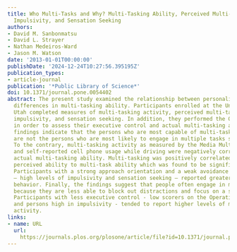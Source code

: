```yaml
---
title: Who Multi-Tasks and Why? Multi-Tasking Ability, Perceived Multi-Tasking Ability,
  Impulsivity, and Sensation Seeking
authors:
- David M. Sanbonmatsu
- David L. Strayer
- Nathan Medeiros-Ward
- Jason M. Watson
date: '2013-01-01T00:00:00'
publishDate: '2024-12-24T10:27:56.395195Z'
publication_types:
- article-journal
publication: '*Public Library of Science*'
doi: 10.1371/journal.pone.0054402
abstract: The present study examined the relationship between personality and individual
  differences in multi-tasking ability. Participants enrolled at the University of
  Utah completed measures of multi-tasking activity, perceived multi-tasking ability,
  impulsivity, and sensation seeking. In addition, they performed the Operation Span
  in order to assess their executive control and actual multi-tasking ability. The
  findings indicate that the persons who are most capable of multi-tasking effectively
  are not the persons who are most likely to engage in multiple tasks simultaneously.
  To the contrary, multi-tasking activity as measured by the Media Multitasking Inventory
  and self-reported cell phone usage while driving were negatively correlated with
  actual multi-tasking ability. Multi-tasking was positively correlated with participants’
  perceived ability to multi-task ability which was found to be significantly inflated.
  Participants with a strong approach orientation and a weak avoidance orientation
  – high levels of impulsivity and sensation seeking – reported greater multi-tasking
  behavior. Finally, the findings suggest that people often engage in multi-tasking
  because they are less able to block out distractions and focus on a singular task.
  Participants with less executive control - low scorers on the Operation Span task
  and persons high in impulsivity - tended to report higher levels of multi-tasking
  activity.
links:
- name: URL
  url: 
    https://journals.plos.org/plosone/article/file?id=10.1371/journal.pone.0054402&type=printable
---
```

